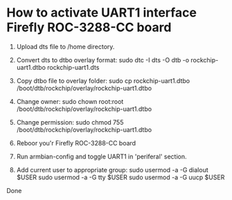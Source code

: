 # How to activate UART1 interface Firefly ROC-3288-CC board


1. Upload dts file to /home directory.

2. Convert dts to dtbo overlay format:
sudo dtc -I dts -O dtb -o rockchip-uart1.dtbo rockchip-uart1.dts

3. Copy dtbo file to overlay folder:
sudo cp rockchip-uart1.dtbo /boot/dtb/rockchip/overlay/rockchip-uart1.dtbo

4. Change owner:
sudo chown root:root  /boot/dtb/rockchip/overlay/rockchip-uart1.dtbo

5. Change permission:
sudo chmod 755 /boot/dtb/rockchip/overlay/rockchip-uart1.dtbo

6. Reboor you'r Firefly ROC-3288-CC board

7. Run armbian-config and toggle UART1 in 'periferal' section.

8. Add current user to appropriate group:
sudo usermod -a -G dialout $USER
sudo usermod -a -G tty $USER
sudo usermod -a -G uucp $USER

Done
